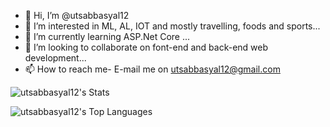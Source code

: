 - 👋 Hi, I’m @utsabbasyal12
- 👀 I’m interested in ML, AL, IOT and mostly travelling, foods and sports...
- 🌱 I’m currently learning ASP.Net Core ...
- 💞️ I’m looking to collaborate on font-end and back-end web development...
- 📫 How to reach me- E-mail me on utsabbasyal12@gmail.com

<!---
utsabbasyal12/utsabbasyal12 is a ✨ special ✨ repository because its `README.md` (this file) appears on your GitHub profile.
You can click the Preview link to take a look at your changes.
--->
![utsabbasyal12's Stats](https://github-readme-stats.vercel.app/api?username=utsabbasyal12&theme=vue-dark&show_icons=true&hide_border=true&count_private=true)

![utsabbasyal12's Top Languages](https://github-readme-stats.vercel.app/api/top-langs/?username=utsabbasyal12&theme=vue-dark&show_icons=true&hide_border=true&layout=compact)
